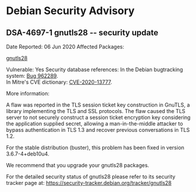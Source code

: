 
Debian Security Advisory
========================


DSA-4697-1 gnutls28 -- security update
--------------------------------------



Date Reported:
06 Jun 2020
Affected Packages:

[gnutls28](https://packages.debian.org/src:gnutls28)

Vulnerable:
Yes
Security database references:
In the Debian bugtracking system: [Bug 962289](https://bugs.debian.org/cgi-bin/bugreport.cgi?bug=962289).  
In Mitre's CVE dictionary: [CVE-2020-13777](https://security-tracker.debian.org/tracker/CVE-2020-13777).  

More information:

A flaw was reported in the TLS session ticket key construction in
GnuTLS, a library implementing the TLS and SSL protocols. The flaw
caused the TLS server to not securely construct a session ticket
encryption key considering the application supplied secret, allowing a
man-in-the-middle attacker to bypass authentication in TLS 1.3 and
recover previous conversations in TLS 1.2.


For the stable distribution (buster), this problem has been fixed in
version 3.6.7-4+deb10u4.


We recommend that you upgrade your gnutls28 packages.


For the detailed security status of gnutls28 please refer to its
security tracker page at:
<https://security-tracker.debian.org/tracker/gnutls28>





